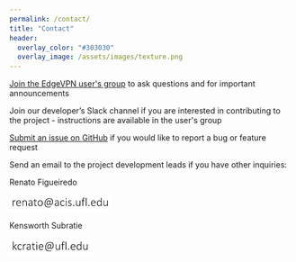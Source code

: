 ```yaml
---
permalink: /contact/
title: "Contact"
header:
  overlay_color: "#303030"
  overlay_image: /assets/images/texture.png
---
```


[Join the EdgeVPN user's group](https://groups.io/g/EdgeVPN) to ask questions and for important announcements

Join our developer’s Slack channel if you are interested in contributing to the project - instructions are available in the user's group

[Submit an issue on GitHub](https://github.com/EdgeVPN) if you would like to report a bug or feature request

Send an email to the project development leads if you have other inquiries:

Renato Figueiredo

![Email](/assets/images/email_snapshot_rf.png)

Kensworth Subratie

![Email](/assets/images/email_snapshot_ks.png)
